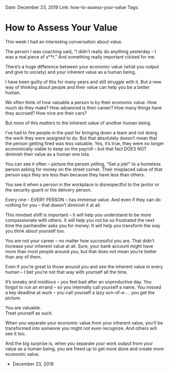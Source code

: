 Date: December 23, 2019
Link: how-to-assess-your-value
Tags:

How to Assess Your Value
========================

This week I had an interesting conversation about value.

The person I was coaching said, “I didn’t really do anything yesterday – I was a real piece of s\*\*t.” And something really important clicked for me.

There’s a huge difference between your economic value (what you output and give to society) and your inherent value as a human being.

I have been guilty of this for many years and still struggle with it. But a new way of thinking about people and their value can help you be a better human.

We often think of how valuable a person is by their economic value. How much do they make? How advanced is their career? How many things have they accrued? How nice are their cars?

But none of this matters to the inherent value of another human being.

I’ve had to fire people in the past for bringing down a team and not doing the work they were assigned to do. But that absolutely doesn’t mean that the person getting fired was less valuable. Yes, it’s true, they were no longer economically viable to keep on the payroll – but that fact DOES NOT diminish their value as a human one iota.

You can see it often – picture the person yelling, “Get a job!” to a homeless person asking for money on the street corner. Their misplaced value of that person says they are less than because they have less than others.

You see it when a person in the workplace is disrespectful to the janitor or the security guard or the delivery person.

Every one – EVERY PERSON – has immense value. And even if they can do nothing for you – that doesn’t diminish it at all.

This mindset shift is important – it will help you understand to be more compassionate with others. It will help you not be so frustrated the next time the panhandler asks you for money. It will help you transform the way you think about yourself too.

You are not your career – no matter how successful you are. That didn’t increase your inherent value at all. Sure, your bank account might have more than most people around you, but that does not mean you’re better than any of them.

Even if you’re great to those around you and see the inherent value in every human – I bet you’re not that way with yourself all the time.

It’s sneaky and insidious – you feel bad after an unproductive day. You forgot to run an errand – so you internally call yourself a name. You missed a key deadline at work – you call yourself a lazy son-of-a-… you get the picture.

You are valuable.  
Treat yourself as such.

When you separate your economic value from your inherent value, you’ll be transformed into someone you might not even recognize. And others will see it too.

And the big surprise is, when you separate your work output from your value as a human being, you are freed up to get more done and create more economic value.

*   December 23, 2019